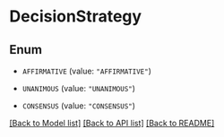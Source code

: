 # DecisionStrategy

## Enum


* `AFFIRMATIVE` (value: `"AFFIRMATIVE"`)

* `UNANIMOUS` (value: `"UNANIMOUS"`)

* `CONSENSUS` (value: `"CONSENSUS"`)


[[Back to Model list]](../README.md#documentation-for-models) [[Back to API list]](../README.md#documentation-for-api-endpoints) [[Back to README]](../README.md)


